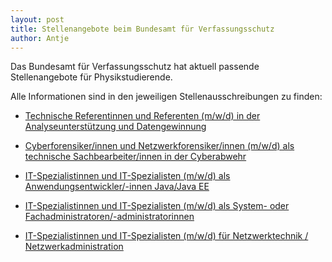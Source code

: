 ```yaml
---
layout: post
title: Stellenangebote beim Bundesamt für Verfassungsschutz
author: Antje
---
```


Das Bundesamt für Verfassungsschutz hat aktuell passende Stellenangebote für Physikstudierende.

Alle Informationen sind in den jeweiligen Stellenausschreibungen zu finden:

* [Technische Referentinnen und Referenten (m/w/d) in der Analyseunterstützung und Datengewinnung](dokumente/ausschreibungen_jobboerse/2020-04-03_verfassungsschutz.pdf)

* [Cyberforensiker/innen und Netzwerkforensiker/innen (m/w/d) als technische Sachbearbeiter/innen in der Cyberabwehr](dokumente/ausschreibungen_jobboerse/2020-04-03_verfassungsschutz2.pdf)

* [IT-Spezialistinnen und IT-Spezialisten (m/w/d) als Anwendungsentwickler/-innen Java/Java EE](dokumente/ausschreibungen_jobboerse/2020-04-03_verfassungsschutz3.pdf)

* [IT-Spezialistinnen und IT-Spezialisten (m/w/d) als System- oder Fachadministratoren/-administratorinnen](dokumente/ausschreibungen_jobboerse/2020-04-03_verfassungsschutz4.pdf)

* [IT-Spezialistinnen und IT-Spezialisten (m/w/d) für Netzwerktechnik / Netzwerkadministration](dokumente/ausschreibungen_jobboerse/2020-04-03_verfassungsschutz5.pdf)
